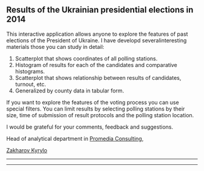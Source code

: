 Results of the Ukrainian presidential elections in 2014
---------------------------------------------------

This interactive application allows anyone to explore the features of past elections of the President of Ukraine.
I have developd severalinteresting materials those you can study in detail:

1. Scatterplot that shows coordinates of all polling stations.
2. Histogram of results for each of the candidates and comparative histograms.
3. Scatterplot that shows relationship between results of candidates, turnout, etc.
4. Generalized by county data in tabular form.

If you want to explore the features of the voting process you can use special filters. You can limit results by selecting polling stations by their size, time of submission of result protocols and the polling station location.

I would be grateful for your comments, feedback and suggestions.

Head of analytical department in [Promedia Consulting](https://pro-media.com.ua),

[Zakharov Kyrylo](https://www.linkedin.com/profile/view?id=25055508&trk=spm_pic)

___


___








